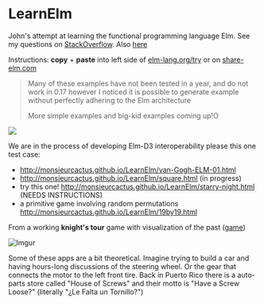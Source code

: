 # LearnElm
John's attempt at learning the functional programming language Elm.  See my questions on [StackOverflow](http://stackoverflow.com/search?q=[elm]+user%3A737051).  Also [here](https://github.com/MonsieurCactus/github-mathjax-reader)

Instructions: **copy** + **paste** into left side of [elm-lang.org/try](http://elm-lang.org/try) or on [share-elm.com](http://share-elm.com/sprout/55fdf4cee4b0966c193dbf03)

> Many of these examples have not been tested in a year, and do not work in 0.17
> however I noticed it is possible to generate example without perfectly adhering
> to the Elm architecture
>
> More simple examples and big-kid examples coming up!O


![](http://i.imgur.com/cWpJVIq.png)

We are in the process of developing Elm-D3 interoperability please this one test case:
  * http://monsieurcactus.github.io/LearnElm/van-Gogh-ELM-01.html
  * http://monsieurcactus.github.io/LearnElm/square.html (in progress)
  * try this one! http://monsieurcactus.github.io/LearnElm/starry-night.html (NEEDS INSTRUCTIONS)
  * a primitive game involving random permutations http://monsieurcactus.github.io/LearnElm/19by19.html

From a working **knight's tour** game with visualization of the past ([game](http://monsieurcactus.github.io/LearnElm/point-and-click.html))

![Imgur](http://i.imgur.com/ORDg2KU.png)

Some of these apps are a bit theoretical.  Imagine trying to build a car and having hours-long discussions of the steering wheel.  Or the gear that connects the motor to the left front tire.  Back in Puerto Rico there is a auto-parts store called "House of Screws" and their motto is "Have a Screw Loose?" (literally "¿Le Falta un Tornillo?")

